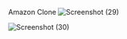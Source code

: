 Amazon Clone
![Screenshot (29)](https://github.com/DDK2805/Web-Development-Projects/assets/99110323/687c0115-28d5-4840-9eee-e260482792e2)

![Screenshot (30)](https://github.com/DDK2805/Web-Development-Projects/assets/99110323/c2a9a1e5-6dcf-4bcc-a499-1b561dbd9e4f)


